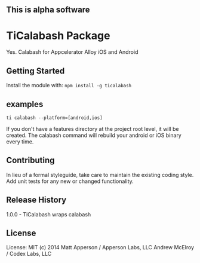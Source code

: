 ## This is alpha software ##

# TiCalabash Package

Yes. Calabash for Appcelerator Alloy iOS and Android

## Getting Started
Install the module with: `npm install -g ticalabash`


## examples
`ti calabash --platform=[android,ios] `

If you don't have a features directory at the project root level, it will be created.
The calabash command will rebuild your android or iOS binary every time.

## Contributing
In lieu of a formal styleguide, take care to maintain the existing coding style. Add unit tests for any new or changed functionality. 

## Release History
1.0.0 - TiCalabash wraps calabash


## License
License: MIT (c) 2014 
Matt Apperson / Apperson Labs, LLC 
Andrew McElroy / Codex Labs, LLC